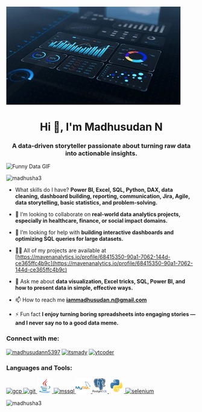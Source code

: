 ![Masthead](https://github.com/madhusha3/madhusha3/blob/main/Downpic.cc-2435055163.jpg?raw=true) 
<h1 align="center">Hi 👋, I'm Madhusudan N</h1>
<h3 align="center">A data-driven storyteller passionate about turning raw data into actionable insights.</h3>
<img src="https://media0.giphy.com/media/v1.Y2lkPTc5MGI3NjExYjJhc3cyeGlzcm8ydDNnaWo2bng5bXR4ZHJ5eWE2dHNpMW9idXFsZyZlcD12MV9pbnRlcm5hbF9naWZfYnlfaWQmY3Q9Zw/wLNuW1tCKRiPmDV5Y4/giphy.gif" alt="Funny Data GIF" width="400">


<p align="left"> <img src="https://komarev.com/ghpvc/?username=madhusha3&label=Profile%20views&color=0e75b6&style=flat" alt="madhusha3" /> </p>

- What skills do I have? **Power BI, Excel, SQL, Python, DAX, data cleaning, dashboard building, reporting, communication, Jira, Agile, data storytelling, basic statistics, and problem-solving.**

- 👯 I’m looking to collaborate on **real-world data analytics projects, especially in healthcare, finance, or social impact domains.**

- 🤝 I’m looking for help with **building interactive dashboards and optimizing SQL queries for large datasets.**

- 👨‍💻 All of my projects are available at [https://mavenanalytics.io/profile/68415350-90a1-7062-144d-ce365ffc4b9c](https://mavenanalytics.io/profile/68415350-90a1-7062-144d-ce365ffc4b9c)

- 💬 Ask me about **data visualization, Excel tricks, SQL, Power BI, and how to present data in simple, effective ways.**

- 📫 How to reach me **iammadhusudan.n@gmail.com**

- ⚡ Fun fact **I enjoy turning boring spreadsheets into engaging stories — and I never say no to a good data meme.**

<h3 align="left">Connect with me:</h3>
<p align="left">
<a href="https://linkedin.com/in/madhusudann5397" target="blank"><img align="center" src="https://raw.githubusercontent.com/rahuldkjain/github-profile-readme-generator/master/src/images/icons/Social/linked-in-alt.svg" alt="madhusudann5397" height="30" width="40" /></a>
<a href="https://www.hackerrank.com/itsmady" target="blank"><img align="center" src="https://raw.githubusercontent.com/rahuldkjain/github-profile-readme-generator/master/src/images/icons/Social/hackerrank.svg" alt="itsmady" height="30" width="40" /></a>
<a href="https://www.leetcode.com/ytcoder" target="blank"><img align="center" src="https://raw.githubusercontent.com/rahuldkjain/github-profile-readme-generator/master/src/images/icons/Social/leet-code.svg" alt="ytcoder" height="30" width="40" /></a>
</p>

<h3 align="left">Languages and Tools:</h3>
<p align="left"> <a href="https://cloud.google.com" target="_blank" rel="noreferrer"> <img src="https://www.vectorlogo.zone/logos/google_cloud/google_cloud-icon.svg" alt="gcp" width="40" height="40"/> </a> <a href="https://git-scm.com/" target="_blank" rel="noreferrer"> <img src="https://www.vectorlogo.zone/logos/git-scm/git-scm-icon.svg" alt="git" width="40" height="40"/> </a> <a href="https://www.java.com" target="_blank" rel="noreferrer"> <img src="https://raw.githubusercontent.com/devicons/devicon/master/icons/java/java-original.svg" alt="java" width="40" height="40"/> </a> <a href="https://www.microsoft.com/en-us/sql-server" target="_blank" rel="noreferrer"> <img src="https://www.svgrepo.com/show/303229/microsoft-sql-server-logo.svg" alt="mssql" width="40" height="40"/> </a> <a href="https://www.mysql.com/" target="_blank" rel="noreferrer"> <img src="https://raw.githubusercontent.com/devicons/devicon/master/icons/mysql/mysql-original-wordmark.svg" alt="mysql" width="40" height="40"/> </a> <a href="https://www.postgresql.org" target="_blank" rel="noreferrer"> <img src="https://raw.githubusercontent.com/devicons/devicon/master/icons/postgresql/postgresql-original-wordmark.svg" alt="postgresql" width="40" height="40"/> </a> <a href="https://www.python.org" target="_blank" rel="noreferrer"> <img src="https://raw.githubusercontent.com/devicons/devicon/master/icons/python/python-original.svg" alt="python" width="40" height="40"/> </a> <a href="https://www.selenium.dev" target="_blank" rel="noreferrer"> <img src="https://raw.githubusercontent.com/detain/svg-logos/780f25886640cef088af994181646db2f6b1a3f8/svg/selenium-logo.svg" alt="selenium" width="40" height="40"/> </a> </p>

<p><img align="center" src="https://github-readme-stats.vercel.app/api/top-langs?username=madhusha3&show_icons=true&locale=en&layout=compact" alt="madhusha3" /></p>
